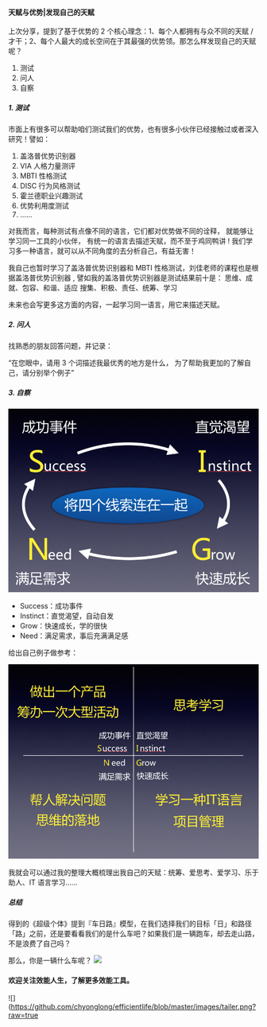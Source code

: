 #### 天赋与优势|发现自己的天赋

上次分享，提到了基于优势的 2 个核心理念：1、每个人都拥有与众不同的天赋 / 才干；2、每个人最大的成长空间在于其最强的优势领。那怎么样发现自己的天赋呢？

1. 测试
2. 问人
3. 自察

##### 1. 测试

市面上有很多可以帮助咱们测试我们的优势，也有很多小伙伴已经接触过或者深入研究！譬如：

1. 盖洛普优势识别器
2. VIA 人格力量测评
3. MBTI 性格测试
4. DISC 行为风格测试
5. 霍兰德职业兴趣测试
6. 优势利用度测试
7. ……

对我而言，每种测试有点像不同的语言，它们都对优势做不同的诠释， 就能够让学习同一工具的小伙伴， 有统一的语言去描述天赋，而不至于鸡同鸭讲 ! 我们学习多一种语言，就可以从不同角度的去分析自己，有益无害！

我自己也暂时学习了盖洛普优势识别器和 MBTI 性格测试，刘佳老师的课程也是根据盖洛普优势识别器 , 譬如我的盖洛普优势识别器是测试结果前十是：
思维、成就、包容、和谐、适应
搜集、积极、责任、统筹、学习

未来也会写更多这方面的内容，一起学习同一语言，用它来描述天赋。

##### 2. 问人

找熟悉的朋友回答问题，并记录：

“在您眼中，请用 3 个词描述我最优秀的地方是什么， 为了帮助我更加的了解自己，请分别举个例子”

##### 3. 自察


![](images/2019-09-23-18-06-54.png)

- Success：成功事件
- Instinct：直觉渴望，自动自发
- Grow：快速成长，学的很快
- Need：满足需求，事后充满满足感

给出自己例子做参考：

![](images/2019-09-23-18-24-29.png)

我就会可以通过我的整理大概梳理出我自己的天赋：统筹、爱思考、爱学习、乐于助人、IT 语言学习……

##### 总结

得到的《超级个体》提到『车日路』模型，在我们选择我们的目标「日」和路径「路」之前，还是要看看我们的是什么车吧？如果我们是一辆跑车，却去走山路，不是浪费了自己吗？

那么，你是一辆什么车呢？
![](cherilu.jpg)


#### 欢迎关注效能人生，了解更多效能工具。
![](https://github.com/chyonglong/efficientlife/blob/master/images/tailer.png?raw=true